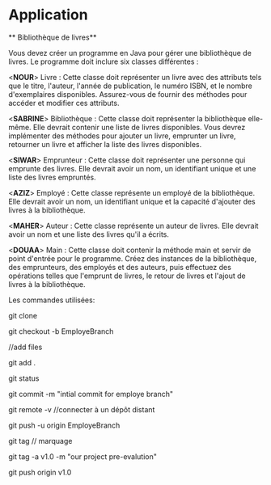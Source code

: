 # Application

** Bibliothèque de livres**

Vous devez créer un programme en Java pour gérer une bibliothèque de livres. Le programme doit inclure six classes différentes :

<**NOUR**>  Livre : Cette classe doit représenter un livre avec des attributs tels que le titre, l'auteur, l'année de publication, le numéro ISBN, et le nombre d'exemplaires disponibles. Assurez-vous de fournir des méthodes pour accéder et modifier ces attributs.

<**SABRINE**>  Bibliothèque : Cette classe doit représenter la bibliothèque elle-même. Elle devrait contenir une liste de livres disponibles. Vous devrez implémenter des méthodes pour ajouter un livre, emprunter un livre, retourner un livre et afficher la liste des livres disponibles.

<**SIWAR**>  Emprunteur : Cette classe doit représenter une personne qui emprunte des livres. Elle devrait avoir un nom, un identifiant unique et une liste des livres empruntés.

<**AZIZ**>  Employé : Cette classe représente un employé de la bibliothèque. Elle devrait avoir un nom, un identifiant unique et la capacité d'ajouter des livres à la bibliothèque.

<**MAHER**>  Auteur : Cette classe représente un auteur de livres. Elle devrait avoir un nom et une liste des livres qu'il a écrits.

<**DOUAA**>  Main : Cette classe doit contenir la méthode main et servir de point d'entrée pour le programme. Créez des instances de la bibliothèque, des emprunteurs, des employés et des auteurs, puis effectuez des opérations telles que l'emprunt de livres, le retour de livres et l'ajout de livres à la bibliothèque.



Les commandes utilisées:

git clone

git checkout -b EmployeBranch

//add files

git add .

git status

git commit -m "intial commit for employe branch"

git remote -v   //connecter à un dépôt distant

git push -u origin EmployeBranch

git tag // marquage

git tag -a v1.0 -m  "our project pre-evalution"

git push origin v1.0
